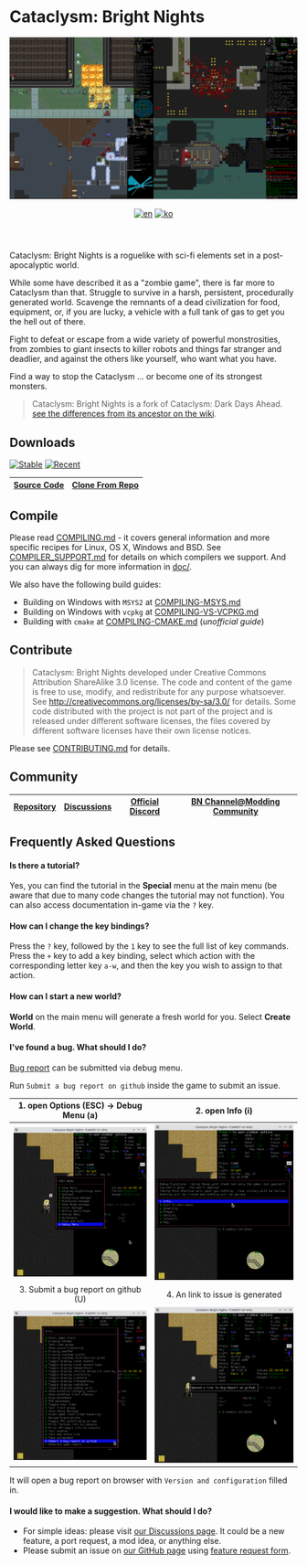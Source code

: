 # Cataclysm: Bright Nights

<header align="center">
  <a><img src="doc/img/readme-title.png" title="screenshots of (clockwise from upper-right: Chaosvolt (x2), ExecutorBill, scarf005"></a>

  [![en][icon-en]][en]
  [![ko][icon-ko]][ko]

</header>

[en]: ./README.md
[icon-en]: https://img.shields.io/badge/lang-en-red?style=flat-square
[ko]: ./README.ko.md
[icon-ko]: https://img.shields.io/badge/lang-ko-orange?style=flat-square


Cataclysm: Bright Nights is a roguelike with sci-fi elements set in a post-apocalyptic world.

While some have described it as a "zombie game", there is far more to Cataclysm than that. Struggle to survive in a harsh, persistent, procedurally generated world. Scavenge the remnants of a dead civilization for food, equipment, or, if you are lucky, a vehicle with a full tank of gas to get you the hell out of there.

Fight to defeat or escape from a wide variety of powerful monstrosities, from zombies to giant insects to killer robots and things far stranger and deadlier, and against the others like yourself, who want what you have.

Find a way to stop the Cataclysm ... or become one of its strongest monsters.

> Cataclysm: Bright Nights is a fork of Cataclysm: Dark Days Ahead.
> [see the differences from its ancestor on the wiki](https://github.com/cataclysmbnteam/Cataclysm-BN/wiki/Changes-so-far).

## Downloads

[![Stable][stable-releases-badge]][stable-releases] [![Recent][all-releases-badge]][all-releases]

[stable-releases]: https://github.com/cataclysmbnteam/Cataclysm-BN/releases/tag/cbn-0.3
[stable-releases-badge]: <https://img.shields.io/github/v/release/cataclysmbnteam/Cataclysm-BN?style=for-the-badge&color=success&label=stable>
[all-releases]: https://github.com/cataclysmbnteam/Cataclysm-BN/releases?q=prerelease%3Atrue&expanded=true
[all-releases-badge]: https://img.shields.io/github/v/release/cataclysmbnteam/Cataclysm-BN?style=for-the-badge&color=important&label=Latest%20Release&include_prereleases&sort=date

| [Source Code][source-zip-archive] | [Clone From Repo][clone] |
| :-------------------------------: | :----------------------: |

[source-zip-archive]: https://github.com/cataclysmbnteam/Cataclysm-BN/archive/master.zip "The source can be downloaded as a .zip archive"
[clone]: https://github.com/cataclysmbnteam/Cataclysm-BN/ "clone from our GitHub repo"

## Compile

Please read [COMPILING.md](doc/COMPILING/COMPILING.md) - it covers general information and more specific recipes for Linux, OS X, Windows and BSD. See [COMPILER_SUPPORT.md](doc/COMPILING/COMPILER_SUPPORT.md) for details on which compilers we support. And you can always dig for more information in [doc/](https://github.com/cataclysmbnteam/Cataclysm-BN/tree/upload/doc).

We also have the following build guides:

- Building on Windows with `MSYS2` at [COMPILING-MSYS.md](doc/COMPILING/COMPILING-MSYS.md)
- Building on Windows with `vcpkg` at [COMPILING-VS-VCPKG.md](doc/COMPILING/COMPILING-VS-VCPKG.md)
- Building with `cmake` at [COMPILING-CMAKE.md](doc/COMPILING/COMPILING-CMAKE.md) (_unofficial guide_)

## Contribute

> Cataclysm: Bright Nights developed under Creative Commons Attribution ShareAlike 3.0 license. The code and content of the game is free to use, modify, and redistribute for any purpose whatsoever. See http://creativecommons.org/licenses/by-sa/3.0/ for details.
> Some code distributed with the project is not part of the project and is released under different software licenses, the files covered by different software licenses have their own license notices.

Please see [CONTRIBUTING.md](./doc/CONTRIBUTING.md) for details.

## Community

| [Repository][repo] | [Discussions][discussion] | [Official Discord][discord] | [BN Channel@Modding Community][modding] |
| :----------------: | :-----------------------: | :-------------------------: | :-------------------------------------: |

[repo]: https://github.com/cataclysmbnteam/Cataclysm-BN
[discussion]: https://github.com/cataclysmbnteam/Cataclysm-BN/discussions
[discord]: https://discord.gg/XW7XhXuZ89
[modding]: https://discord.gg/B5q4XCa "Unofficial DDA modding community discord has a BN channel"

## Frequently Asked Questions

#### Is there a tutorial?

Yes, you can find the tutorial in the **Special** menu at the main menu (be aware that due to many code changes the tutorial may not function). You can also access documentation in-game via the `?` key.

#### How can I change the key bindings?

Press the `?` key, followed by the `1` key to see the full list of key commands. Press the `+` key to add a key binding, select which action with the corresponding letter key `a-w`, and then the key you wish to assign to that action.

#### How can I start a new world?

**World** on the main menu will generate a fresh world for you. Select **Create World**.

#### I've found a bug. What should I do?

[Bug report](https://github.com/cataclysmbnteam/Cataclysm-BN/issues/new?template=bug_report.yml) can be submitted via debug menu.

Run `Submit a bug report on github` inside the game to submit an issue.

| 1. open Options (ESC) -> Debug Menu (a) |         2. open Info (i)         |
| :-------------------------------------: | :------------------------------: |
|      ![](doc/img/readme-bug1.png)       |   ![](doc/img/readme-bug2.png)   |
|  3. Submit a bug report on github (U)   | 4. An link to issue is generated |
|      ![](doc/img/readme-bug3.png)       |   ![](doc/img/readme-bug4.png)   |

It will open a bug report on browser with `Version and configuration` filled in.

#### I would like to make a suggestion. What should I do?

- For simple ideas: please visit [our Discussions page](https://github.com/cataclysmbnteam/Cataclysm-BN/discussions/categories/ideas). It could be a new feature, a port request, a mod idea, or anything else.
- Please submit an issue on [our GitHub page](https://github.com/cataclysmbnteam/Cataclysm-BN/issues/) using [feature request form](https://github.com/cataclysmbnteam/Cataclysm-BN/issues/new?template=feature_request.yml).
